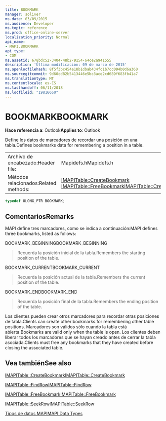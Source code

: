```yaml
---
title: BOOKMARK
manager: soliver
ms.date: 03/09/2015
ms.audience: Developer
ms.topic: reference
ms.prod: office-online-server
localization_priority: Normal
api_name:
- MAPI.BOOKMARK
api_type:
- COM
ms.assetid: 678bdc52-3404-48b2-9154-64ce2a941555
description: 'Última modificación: 09 de marzo de 2015'
ms.openlocfilehash: 8f5f3bc454e18b1dbab434fc1b7cc094b0d6a360
ms.sourcegitcommit: 9d60cd82b5413446e5bc8ace2cd689f683fb41a7
ms.translationtype: MT
ms.contentlocale: es-ES
ms.lasthandoff: 06/11/2018
ms.locfileid: "19816660"
---
```

# <a name="bookmark"></a><span data-ttu-id="07681-103">BOOKMARK</span><span class="sxs-lookup"><span data-stu-id="07681-103">BOOKMARK</span></span>

  
  
<span data-ttu-id="07681-104">**Hace referencia a**: Outlook</span><span class="sxs-lookup"><span data-stu-id="07681-104">**Applies to**: Outlook</span></span> 
  
<span data-ttu-id="07681-105">Define los datos de marcadores de recordar una posición en una tabla.</span><span class="sxs-lookup"><span data-stu-id="07681-105">Defines bookmarks data for remembering a position in a table.</span></span> 
  
|||
|:-----|:-----|
|<span data-ttu-id="07681-106">Archivo de encabezado:</span><span class="sxs-lookup"><span data-stu-id="07681-106">Header file:</span></span>  <br/> |<span data-ttu-id="07681-107">Mapidefs.h</span><span class="sxs-lookup"><span data-stu-id="07681-107">Mapidefs.h</span></span>  <br/> |
|<span data-ttu-id="07681-108">Métodos relacionados:</span><span class="sxs-lookup"><span data-stu-id="07681-108">Related methods:</span></span>  <br/> |<span data-ttu-id="07681-109">[IMAPITable::CreateBookmark](imapitable-createbookmark.md) [IMAPITable::FreeBookmark](imapitable-freebookmark.md)</span><span class="sxs-lookup"><span data-stu-id="07681-109">[IMAPITable::CreateBookmark](imapitable-createbookmark.md)[IMAPITable::FreeBookmark](imapitable-freebookmark.md)</span></span> <br/> |
   
```cpp
typedef ULONG_PTR BOOKMARK;
```

## <a name="remarks"></a><span data-ttu-id="07681-110">Comentarios</span><span class="sxs-lookup"><span data-stu-id="07681-110">Remarks</span></span>

<span data-ttu-id="07681-111">MAPI define tres marcadores, como se indica a continuación:</span><span class="sxs-lookup"><span data-stu-id="07681-111">MAPI defines three bookmarks, listed as follows:</span></span>
  
<span data-ttu-id="07681-112">BOOKMARK_BEGINNING</span><span class="sxs-lookup"><span data-stu-id="07681-112">BOOKMARK_BEGINNING</span></span> 
  
> <span data-ttu-id="07681-113">Recuerda la posición inicial de la tabla.</span><span class="sxs-lookup"><span data-stu-id="07681-113">Remembers the starting position of the table.</span></span> 
    
<span data-ttu-id="07681-114">BOOKMARK_CURRENT</span><span class="sxs-lookup"><span data-stu-id="07681-114">BOOKMARK_CURRENT</span></span> 
  
> <span data-ttu-id="07681-115">Recuerda la posición actual de la tabla.</span><span class="sxs-lookup"><span data-stu-id="07681-115">Remembers the current position of the table.</span></span>
    
<span data-ttu-id="07681-116">BOOKMARK_END</span><span class="sxs-lookup"><span data-stu-id="07681-116">BOOKMARK_END</span></span> 
  
> <span data-ttu-id="07681-117">Recuerda la posición final de la tabla.</span><span class="sxs-lookup"><span data-stu-id="07681-117">Remembers the ending position of the table.</span></span>
    
<span data-ttu-id="07681-118">Los clientes pueden crear otros marcadores para recordar otras posiciones de tabla.</span><span class="sxs-lookup"><span data-stu-id="07681-118">Clients can create other bookmarks for remembering other table positions.</span></span> <span data-ttu-id="07681-119">Marcadores son válidos sólo cuando la tabla está abierta.</span><span class="sxs-lookup"><span data-stu-id="07681-119">Bookmarks are valid only when the table is open.</span></span> <span data-ttu-id="07681-120">Los clientes deben liberar todos los marcadores que se hayan creado antes de cerrar la tabla asociada.</span><span class="sxs-lookup"><span data-stu-id="07681-120">Clients must free any bookmarks that they have created before closing the associated table.</span></span> 
  
## <a name="see-also"></a><span data-ttu-id="07681-121">Vea también</span><span class="sxs-lookup"><span data-stu-id="07681-121">See also</span></span>



[<span data-ttu-id="07681-122">IMAPITable::CreateBookmark</span><span class="sxs-lookup"><span data-stu-id="07681-122">IMAPITable::CreateBookmark</span></span>](imapitable-createbookmark.md)
  
[<span data-ttu-id="07681-123">IMAPITable::FindRow</span><span class="sxs-lookup"><span data-stu-id="07681-123">IMAPITable::FindRow</span></span>](imapitable-findrow.md)
  
[<span data-ttu-id="07681-124">IMAPITable::FreeBookmark</span><span class="sxs-lookup"><span data-stu-id="07681-124">IMAPITable::FreeBookmark</span></span>](imapitable-freebookmark.md)
  
[<span data-ttu-id="07681-125">IMAPITable::SeekRow</span><span class="sxs-lookup"><span data-stu-id="07681-125">IMAPITable::SeekRow</span></span>](imapitable-seekrow.md)


[<span data-ttu-id="07681-126">Tipos de datos MAPI</span><span class="sxs-lookup"><span data-stu-id="07681-126">MAPI Data Types</span></span>](mapi-data-types.md)

